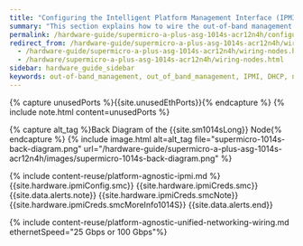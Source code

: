 ```yaml
---
title: "Configuring the Intelligent Platform Management Interface (IPMI) and Wiring Your Supermicro A+ ASG-1014S-ACR12N4H Nodes"
summary: "This section explains how to wire the out-of-band management (IPMI) port, 25 Gbps or 100 Gbps ports, and power on Supermicro 1014S nodes."
permalink: /hardware-guide/supermicro-a-plus-asg-1014s-acr12n4h/configuring-ipmi-wiring-nodes.html
redirect_from: /hardware-guide/supermicro-a-plus-asg-1014s-acr12n4h/wiring-nodes.html
  - /hardware-guide/supermicro-a-plus-asg-1014s-acr12n4h/wiring-nodes.html
  - /hardware/supermicro-a-plus-asg-1014s-acr12n4h/wiring-nodes.html
sidebar: hardware_guide_sidebar
keywords: out-of-band_management, out_of_band_management, IPMI, DHCP, network, networking, LAN, ipmitool, 100_Gbps, Ethernet, power, Supermicro, Supermicro_1014S, 1014S, ACR12N4H
---
```


{% capture unusedPorts %}{{site.unusedEthPorts}}{% endcapture %}
{% include note.html content=unusedPorts %}

{% capture alt_tag %}Back Diagram of the {{site.sm1014sLong}} Node{% endcapture %}
{% include image.html alt=alt_tag file="supermicro-1014s-back-diagram.png" url="/hardware-guide/supermicro-a-plus-asg-1014s-acr12n4h/images/supermicro-1014s-back-diagram.png" %}

{% include content-reuse/platform-agnostic-ipmi.md %}
{{site.hardware.ipmiConfig.smc}}
{{site.hardware.ipmiCreds.smc}}
{{site.data.alerts.note}}
{{site.hardware.ipmiCreds.smcNote}} {{site.hardware.ipmiCreds.smcMoreInfo1014S}}
{{site.data.alerts.end}}

{% include content-reuse/platform-agnostic-unified-networking-wiring.md ethernetSpeed="25 Gbps or 100 Gbps"%}

